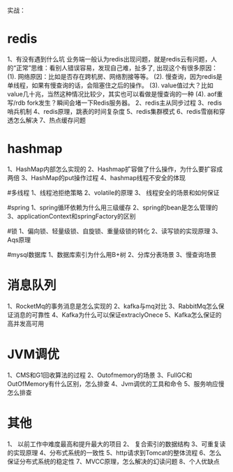 实战：
# redis
1、有没有遇到什么坑
业务端一般认为redis出现问题，就是redis云有问题，人的“正常”思维：看别人错误容易，发现自己难，扯多了, 出现这个有很多原因：
   (1). 网络原因：比如是否存在跨机房、网络割接等等。
   (2). 慢查询，因为redis是单线程，如果有慢查询的话，会阻塞住之后的操作。 
   (3). value值过大？比如value几十兆，当然这种情况比较少，其实也可以看做是慢查询的一种
   (4). aof重写/rdb fork发生？瞬间会堵一下Redis服务器。
2、redis主从同步过程
3、redis哨兵机制
4、redis原理，跳表的时间复杂度
5、redis集群模式
6、redis雪崩和穿透怎么解决
7、热点缓存问题

# hashmap
1、HashMap内部怎么实现的
2、Hashmap扩容做了什么操作，为什么要扩容成两倍
3、HashMap的put操作过程
4、hashmap线程不安全的体现

#多线程
1、线程池拒绝策略
2、volatile的原理
3、	线程安全的场景和如何保证

#spring
1、spring循环依赖为什么用三级缓存
2、spring的bean是怎么管理的
3、applicationContext和springFactory的区别

#锁
1、偏向锁、轻量级锁、自旋锁、重量级锁的转化
2、读写锁的实现原理
3、Aqs原理

#mysql数据库
1、数据库索引为什么用B+树
2、分库分表场景
3、慢查询场景

# 消息队列
1、RocketMq的事务消息是怎么实现的
2、kafka与mq对比
3、RabbitMq怎么保证消息的可靠性
4、Kafka为什么可以保证extraclyOnece
5、Kafka怎么保证的高并发高可用

# JVM调优
1、CMS和G1回收算法的过程
2、Outofmemory的场景
3、FullGC和OutOfMemory有什么区别，怎么排查
4、Jvm调优的工具和命令
5、服务响应慢怎么排查

# 其他
1、	以前工作中难度最高和提升最大的项目
2、	复合索引的数据结构
3、可重复读的实现原理
4、分布式系统的一致性
5、http请求到Tomcat的整体流程
6、怎么保证分布式系统的稳定性
7、MVCC原理，怎么解决的幻读问题
8、个人优缺点